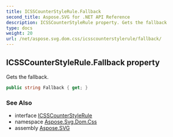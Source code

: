 ```yaml
---
title: ICSSCounterStyleRule.Fallback
second_title: Aspose.SVG for .NET API Reference
description: ICSSCounterStyleRule property. Gets the fallback
type: docs
weight: 20
url: /net/aspose.svg.dom.css/icsscounterstylerule/fallback/
---
```

## ICSSCounterStyleRule.Fallback property

Gets the fallback.

```csharp
public string Fallback { get; }
```

### See Also

* interface [ICSSCounterStyleRule](../)
* namespace [Aspose.Svg.Dom.Css](../../../aspose.svg.dom.css/)
* assembly [Aspose.SVG](../../../)
